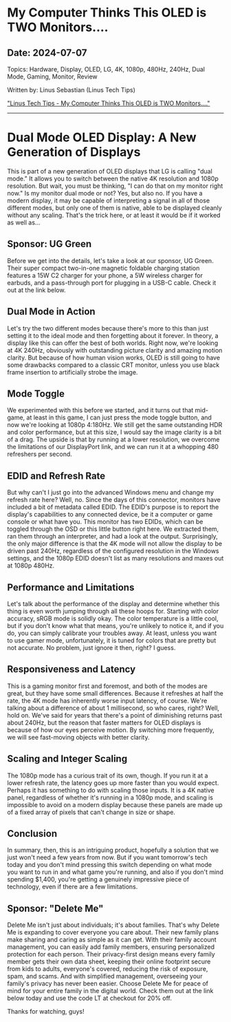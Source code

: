 # My Computer Thinks This OLED is TWO Monitors....
## Date: 2024-07-07

Topics: Hardware, Display, OLED, LG, 4K, 1080p, 480Hz, 240Hz, Dual Mode, Gaming, Monitor, Review

Written by: Linus Sebastian (Linus Tech Tips)

["Linus Tech Tips - My Computer Thinks This OLED is TWO Monitors...."](https://www.youtube.com/watch?v=eJX-SJx-kQo)

---

**Dual Mode OLED Display: A New Generation of Displays**
=====================================================

This is part of a new generation of OLED displays that LG is calling "dual mode." It allows you to switch between the native 4K resolution and 1080p resolution. But wait, you must be thinking, "I can do that on my monitor right now." Is my monitor dual mode or not? Yes, but also no. If you have a modern display, it may be capable of interpreting a signal in all of those different modes, but only one of them is native, able to be displayed cleanly without any scaling. That's the trick here, or at least it would be if it worked as well as...

**Sponsor: UG Green**
--------------------

Before we get into the details, let's take a look at our sponsor, UG Green. Their super compact two-in-one magnetic foldable charging station features a 15W C2 charger for your phone, a 5W wireless charger for earbuds, and a pass-through port for plugging in a USB-C cable. Check it out at the link below.

**Dual Mode in Action**
---------------------

Let's try the two different modes because there's more to this than just setting it to the ideal mode and then forgetting about it forever. In theory, a display like this can offer the best of both worlds. Right now, we're looking at 4K 240Hz, obviously with outstanding picture clarity and amazing motion clarity. But because of how human vision works, OLED is still going to have some drawbacks compared to a classic CRT monitor, unless you use black frame insertion to artificially strobe the image.

**Mode Toggle**
-------------

We experimented with this before we started, and it turns out that mid-game, at least in this game, I can just press the mode toggle button, and now we're looking at 1080p 4:180Hz. We still get the same outstanding HDR and color performance, but at this size, I would say the image clarity is a bit of a drag. The upside is that by running at a lower resolution, we overcome the limitations of our DisplayPort link, and we can run it at a whopping 480 refreshers per second.

**EDID and Refresh Rate**
-------------------------

But why can't I just go into the advanced Windows menu and change my refresh rate here? Well, no. Since the days of this connector, monitors have included a bit of metadata called EDID. The EDID's purpose is to report the display's capabilities to any connected device, be it a computer or game console or what have you. This monitor has two EDIDs, which can be toggled through the OSD or this little button right here. We extracted them, ran them through an interpreter, and had a look at the output. Surprisingly, the only major difference is that the 4K mode will not allow the display to be driven past 240Hz, regardless of the configured resolution in the Windows settings, and the 1080p EDID doesn't list as many resolutions and maxes out at 1080p 480Hz.

**Performance and Limitations**
-----------------------------

Let's talk about the performance of the display and determine whether this thing is even worth jumping through all these hoops for. Starting with color accuracy, sRGB mode is solidly okay. The color temperature is a little cool, but if you don't know what that means, you're unlikely to notice it, and if you do, you can simply calibrate your troubles away. At least, unless you want to use gamer mode, unfortunately, it is tuned for colors that are pretty but not accurate. No problem, just ignore it then, right? I guess.

**Responsiveness and Latency**
-----------------------------

This is a gaming monitor first and foremost, and both of the modes are great, but they have some small differences. Because it refreshes at half the rate, the 4K mode has inherently worse input latency, of course. We're talking about a difference of about 1 millisecond, so who cares, right? Well, hold on. We've said for years that there's a point of diminishing returns past about 240Hz, but the reason that faster matters for OLED displays is because of how our eyes perceive motion. By switching more frequently, we will see fast-moving objects with better clarity.

**Scaling and Integer Scaling**
-------------------------------

The 1080p mode has a curious trait of its own, though. If you run it at a lower refresh rate, the latency goes up more faster than you would expect. Perhaps it has something to do with scaling those inputs. It is a 4K native panel, regardless of whether it's running in a 1080p mode, and scaling is impossible to avoid on a modern display because these panels are made up of a fixed array of pixels that can't change in size or shape.

**Conclusion**
----------

In summary, then, this is an intriguing product, hopefully a solution that we just won't need a few years from now. But if you want tomorrow's tech today and you don't mind pressing this switch depending on what mode you want to run in and what game you're running, and also if you don't mind spending $1,400, you're getting a genuinely impressive piece of technology, even if there are a few limitations.

**Sponsor: "Delete Me"**
--------------------

Delete Me isn't just about individuals; it's about families. That's why Delete Me is expanding to cover everyone you care about. Their new family plans make sharing and caring as simple as it can get. With their family account management, you can easily add family members, ensuring personalized protection for each person. Their privacy-first design means every family member gets their own data sheet, keeping their online footprint secure from kids to adults, everyone's covered, reducing the risk of exposure, spam, and scams. And with simplified management, overseeing your family's privacy has never been easier. Choose Delete Me for peace of mind for your entire family in the digital world. Check them out at the link below today and use the code LT at checkout for 20% off.

Thanks for watching, guys!